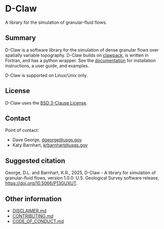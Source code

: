 # D-Claw

A library for the simulation of granular-fluid flows.

## Summary

D-Claw is a software library for the simulation of dense granular flows over spatially variable topography. D-Claw builds on [clawpack](https://www.clawpack.org/), is written in Fortran, and has a python wrapper. See the [documentation](https://claw.code-pages.usgs.gov/dclaw/) for installation instructions, a user guide, and examples.


D-Claw is supported on Linux/Unix only.


## License
D-Claw uses the [BSD 3-Clause License](LICENSE.md). 

## Contact
Point of contact: 
- Dave George, dgeorge@usgs.gov
- Katy Barnhart, krbarnhart@usgs.gov

## Suggested citation

George, D.L. and Barnhart, K.R., 2025, D-Claw - A library for simulation of granular-fluid flows, version 1.0.0: U.S. Geological Survey software release, https://doi.org/10.5066/P13GUXUT.

## Other information
- [DISCLAIMER.md](DISCLAIMER.md)
- [CONTRIBUTING.md](CONTRIBUTING.md)
- [CODE_OF_CONDUCT.md](CODE_OF_CONDUCT.md)
